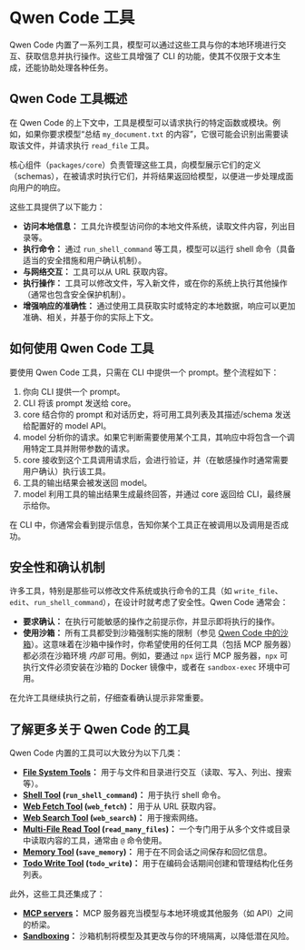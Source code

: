 # Qwen Code 工具

Qwen Code 内置了一系列工具，模型可以通过这些工具与你的本地环境进行交互、获取信息并执行操作。这些工具增强了 CLI 的功能，使其不仅限于文本生成，还能协助处理各种任务。

## Qwen Code 工具概述

在 Qwen Code 的上下文中，工具是模型可以请求执行的特定函数或模块。例如，如果你要求模型“总结 `my_document.txt` 的内容”，它很可能会识别出需要读取该文件，并请求执行 `read_file` 工具。

核心组件（`packages/core`）负责管理这些工具，向模型展示它们的定义（schemas），在被请求时执行它们，并将结果返回给模型，以便进一步处理成面向用户的响应。

这些工具提供了以下能力：

- **访问本地信息：** 工具允许模型访问你的本地文件系统，读取文件内容，列出目录等。
- **执行命令：** 通过 `run_shell_command` 等工具，模型可以运行 shell 命令（具备适当的安全措施和用户确认机制）。
- **与网络交互：** 工具可以从 URL 获取内容。
- **执行操作：** 工具可以修改文件，写入新文件，或在你的系统上执行其他操作（通常也包含安全保护机制）。
- **增强响应的准确性：** 通过使用工具获取实时或特定的本地数据，响应可以更加准确、相关，并基于你的实际上下文。

## 如何使用 Qwen Code 工具

要使用 Qwen Code 工具，只需在 CLI 中提供一个 prompt。整个流程如下：

1. 你向 CLI 提供一个 prompt。
2. CLI 将该 prompt 发送给 core。
3. core 结合你的 prompt 和对话历史，将可用工具列表及其描述/schema 发送给配置好的 model API。
4. model 分析你的请求。如果它判断需要使用某个工具，其响应中将包含一个调用特定工具并附带参数的请求。
5. core 接收到这个工具调用请求后，会进行验证，并（在敏感操作时通常需要用户确认）执行该工具。
6. 工具的输出结果会被发送回 model。
7. model 利用工具的输出结果生成最终回答，并通过 core 返回给 CLI，最终展示给你。

在 CLI 中，你通常会看到提示信息，告知你某个工具正在被调用以及调用是否成功。

## 安全性和确认机制

许多工具，特别是那些可以修改文件系统或执行命令的工具（如 `write_file`、`edit`、`run_shell_command`），在设计时就考虑了安全性。Qwen Code 通常会：

- **要求确认：** 在执行可能敏感的操作之前提示你，并显示即将执行的操作。
- **使用沙箱：** 所有工具都受到沙箱强制实施的限制（参见 [Qwen Code 中的沙箱](../sandbox.md)）。这意味着在沙箱中操作时，你希望使用的任何工具（包括 MCP 服务器）都必须在沙箱环境 _内部_ 可用。例如，要通过 `npx` 运行 MCP 服务器，`npx` 可执行文件必须安装在沙箱的 Docker 镜像中，或者在 `sandbox-exec` 环境中可用。

在允许工具继续执行之前，仔细查看确认提示非常重要。

## 了解更多关于 Qwen Code 的工具

Qwen Code 内置的工具可以大致分为以下几类：

- **[File System Tools](./file-system.md)：** 用于与文件和目录进行交互（读取、写入、列出、搜索等）。
- **[Shell Tool](./shell.md) (`run_shell_command`)：** 用于执行 shell 命令。
- **[Web Fetch Tool](./web-fetch.md) (`web_fetch`)：** 用于从 URL 获取内容。
- **[Web Search Tool](./web-search.md) (`web_search`)：** 用于搜索网络。
- **[Multi-File Read Tool](./multi-file.md) (`read_many_files`)：** 一个专门用于从多个文件或目录中读取内容的工具，通常由 `@` 命令使用。
- **[Memory Tool](./memory.md) (`save_memory`)：** 用于在不同会话之间保存和回忆信息。
- **[Todo Write Tool](./todo-write.md) (`todo_write`)：** 用于在编码会话期间创建和管理结构化任务列表。

此外，这些工具还集成了：

- **[MCP servers](./mcp-server.md)：** MCP 服务器充当模型与本地环境或其他服务（如 API）之间的桥梁。
- **[Sandboxing](../sandbox.md)：** 沙箱机制将模型及其更改与你的环境隔离，以降低潜在风险。